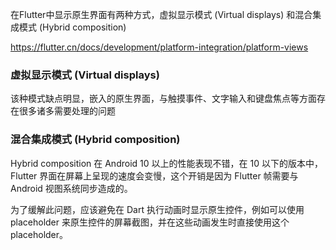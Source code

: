 



在Flutter中显示原生界面有两种方式，虚拟显示模式 (Virtual displays) 和混合集成模式 (Hybrid composition) 

https://flutter.cn/docs/development/platform-integration/platform-views


### 虚拟显示模式 (Virtual displays)

该种模式缺点明显，嵌入的原生界面，与触摸事件、文字输入和键盘焦点等方面存在很多诸多需要处理的问题

### 混合集成模式 (Hybrid composition) 



Hybrid composition 在 Android 10 以上的性能表现不错，在 10 以下的版本中，Flutter 界面在屏幕上呈现的速度会变慢，这个开销是因为 Flutter 帧需要与 Android 视图系统同步造成的。

为了缓解此问题，应该避免在 Dart 执行动画时显示原生控件，例如可以使用placeholder 来原生控件的屏幕截图，并在这些动画发生时直接使用这个 placeholder。